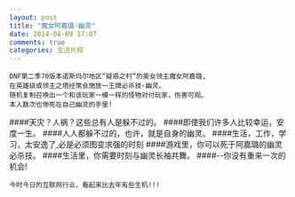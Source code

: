 ```yaml
---
layout: post
title: "魔女阿嘉璐-幽灵"
date: 2014-08-09 17:07
comments: true
categories: 生活片段
---
```



    DNF第二季70版本诺斯玛尔地区“疑惑之村”的美女领主魔女阿嘉璐,
    在英雄级或领主之塔经常会施放一王牌必杀技-幽灵。
    随机复制召唤出一个和该玩家一模一样的怪物对付玩家，伤害可观。
    本人数次也惨死在自己幽灵的手里!
   
   <!--more--> 

####天灾？人祸？这些总有人是躲不过的。
####即使我们许多人比较幸运，安度一生。
####人人都躲不过的，也许，就是自身的幽灵。
####生活，工作，学习，太安逸了,必是必须图变求强的时刻
####游戏里，你可以死于阿嘉璐的幽灵必杀技。
####生活里，你需要时刻与幽灵长袖共舞。
####--你没有重来一次的机会!

`今时今日的互联网行业，看起来比去年有些生机!!!`


